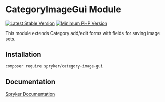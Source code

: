 # CategoryImageGui Module
[![Latest Stable Version](https://poser.pugx.org/spryker/category-image-gui/v/stable.svg)](https://packagist.org/packages/spryker/category-image-gui)
[![Minimum PHP Version](https://img.shields.io/badge/php-%3E%3D%208.1-8892BF.svg)](https://php.net/)

This module extends Category add/edit forms with fields for saving image sets.

## Installation

```
composer require spryker/category-image-gui
```

## Documentation

[Spryker Documentation](https://docs.spryker.com)

